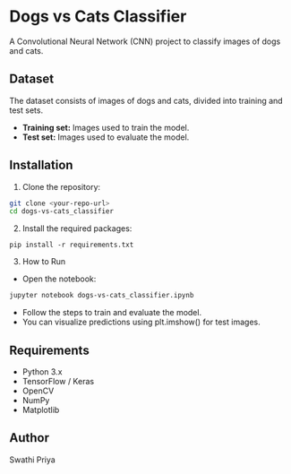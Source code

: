 # Dogs vs Cats Classifier

A Convolutional Neural Network (CNN) project to classify images of dogs and cats.


## Dataset

The dataset consists of images of dogs and cats, divided into training and test sets.  
- **Training set:** Images used to train the model.  
- **Test set:** Images used to evaluate the model.  

## Installation

1. Clone the repository:

```bash
git clone <your-repo-url>
cd dogs-vs-cats_classifier
```
2. Install the required packages:
```
pip install -r requirements.txt
```
3. How to Run

- Open the notebook:
```bash
jupyter notebook dogs-vs-cats_classifier.ipynb
```
- Follow the steps to train and evaluate the model.
- You can visualize predictions using plt.imshow() for test images.

## Requirements

- Python 3.x
- TensorFlow / Keras
- OpenCV
- NumPy
- Matplotlib

## Author
Swathi Priya